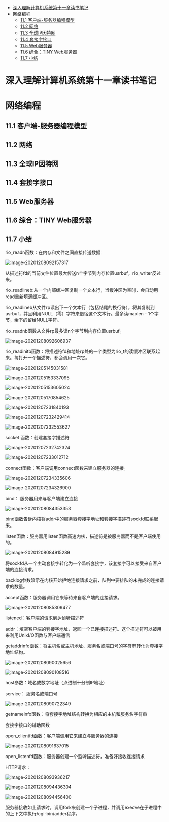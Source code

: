 - [深入理解计算机系统第十一章读书笔记](#-----------------)
- [网络编程](#----)
  * [11.1 客户端-服务器编程模型](#111------------)
  * [11.2 网络](#112---)
  * [11.3 全球IP因特网](#113---ip---)
  * [11.4 套接字接口](#114------)
  * [11.5 Web服务器](#115-web---)
  * [11.6 综合：TINY Web服务器](#116----tiny-web---)
  * [11.7 小结](#117---)

# 深入理解计算机系统第十一章读书笔记 

# 网络编程

## 11.1 客户端-服务器编程模型

## 11.2 网络

## 11.3 全球IP因特网

## 11.4 套接字接口

## 11.5 Web服务器

## 11.6 综合：TINY Web服务器

## 11.7 小结

rio_readn函数：在内存和文件之间直接传送数据

![image-20201208092157317](.images/image-20201208092157317.png)

从描述符fd的当前文件位置最大传送n个字节到内存位置usrbuf，rio_writer反过来。



rio_readlineb:从一个内部缓冲区复制一个文本行，当缓冲区为空时，会自动用read重新填满缓冲区。

rio_readlineb从文件rp读出下一个文本行（包括结尾的换行符），将其复制到usrbuf，并且利用NULL（零）字符来借宿这个文本行。最多读maxlen - 1个字节，余下的留给NULL字符。



rio_readnb函数从文件rp最多读n个字节到内存位置usrbuf。

![image-20201208092606937](.images/image-20201208092606937.png)

rio_readinitb函数：将描述符fd和地址rp处的一个类型为rio_t的读缓冲区联系起来。每打开一个描述符，都会调用一次它。

![image-20201205145031581](.images/image-20201205145031581.png)



![image-20201205153337095](.images/image-20201205153337095.png)

![image-20201205153605024](.images/image-20201205153605024.png)



![image-20201205170854625](.images/image-20201205170854625.png)





![image-20201207231840193](.images/image-20201207231840193.png)

![image-20201207232429414](.images/image-20201207232429414.png)

![image-20201207232553627](.images/image-20201207232553627.png)

socket 函数：创建套接字描述符

![image-20201207232742324](.images/image-20201207232742324.png)

![image-20201207233012712](.images/image-20201207233012712.png)

connect函数：客户端调用connect函数来建立服务器的连接。



![image-20201207234335606](.images/image-20201207234335606.png)

![image-20201207234326900](.images/image-20201207234326900.png)



bind： 服务器用来与客户端建立连接

![image-20201208084353353](.images/image-20201208084353353.png)

bind函数告诉内核将addr中的服务器套接字地址和套接字描述符sockfd联系起来。



listen函数：服务器用listen函数高速内核，描述符是被服务器而不是客户端使用的。

![image-20201208084915289](.images/image-20201208084915289.png)

将sockfd从一个主动套接字转化为一个监听套接字，该套接字可以接受来自客户端的连接请求。

backlog参数暗示在内核开始拒绝连接请求之前，队列中要排队的未完成的连接请求的数量。



accept函数：服务器调用它来等待来自客户端的连接请求。

![image-20201208085309477](.images/image-20201208085309477.png)

listened：客户端的请求到达侦听描述符

addr：填空客户端的套接字地址，返回一个已连接描述符。这个描述符可以被用来利用UnixI/O函数与客户端通信





getaddrinfo函数：将主机名或主机地址、服务名或端口号的字符串转化为套接字地址结构。

![image-20201208090025656](.images/image-20201208090025656.png)

![image-20201208090108516](.images/image-20201208090108516.png)

host参数：域名或数字地址（点进制十分制IP地址）

service： 服务名或端口号

![image-20201208090722349](.images/image-20201208090722349.png)

getnameinfo函数：将套接字地址结构转换为相应的主机和服务名字符串



套接字接口的辅助函数

open_clientfd函数：客户端调用它来建立与服务器的连接

![image-20201208091637015](.images/image-20201208091637015.png)

open_listenfd函数：服务器创建一个监听描述符，准备好接收连接请求



HTTP请求：

![image-20201208093936217](.images/image-20201208093936217.png)



![image-20201208094436304](.images/image-20201208094436304.png)

![image-20201208094456400](.images/image-20201208094456400.png)

服务器接收如上请求时，调用fork来创建一个子进程，并调用execve在子进程中的上下文中执行/cgi-bin/adder程序。